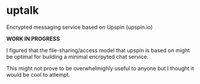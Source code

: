 # uptalk
Encrypted messaging service based on Upspin (upspin.io)

**WORK IN PROGRESS**

I figured that the file-sharing/access model that upspin is based on might be optimal for building a minimal encrpyted chat service.

This might not prove to be overwhelmighly useful to anyone but I thought it would be cool to attempt.

